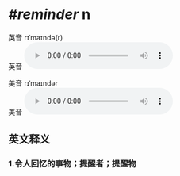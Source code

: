 # ***\#reminder*** n
英音 rɪˈmaɪndə(r)  
英音
<audio src="./media/reminder1_AAC.aac" controls="controls"></audio>

美音 rɪˈmaɪndər  
美音
<audio src="./media/reminder2_AAC.aac" controls="controls"></audio>



  

英文释义
---
### 1.**令人回忆的事物；提醒者；提醒物**  



